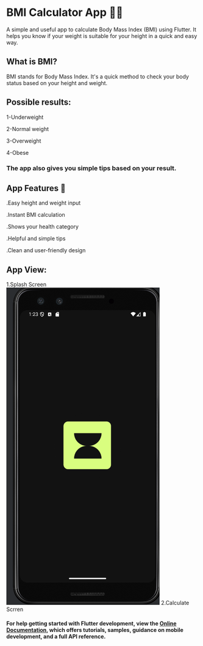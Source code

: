 # BMI Calculator App 🧮💪

A simple and useful app to calculate Body Mass Index (BMI) using Flutter.
It helps you know if your weight is suitable for your height in a quick and easy way.

## What is BMI?

BMI stands for Body Mass Index.
It's a quick method to check your body status based on your height and weight.

## Possible results:

1-Underweight

2-Normal weight

3-Overweight

4-Obese

### The app also gives you simple tips based on your result.

## App Features 🚀

.Easy height and weight input

.Instant BMI calculation

.Shows your health category

.Helpful and simple tips

.Clean and user-friendly design

## App View:
1.Splash Screen
![image alt](https://github.com/shahd-tareq/Bmi-Calculator/blob/main/Splash%20Screen.png?raw=true)
2.Calculate Scrren

#### For help getting started with Flutter development, view the [Online Documentation](https://docs.flutter.dev/), which offers tutorials, samples, guidance on mobile development, and a full API reference.


